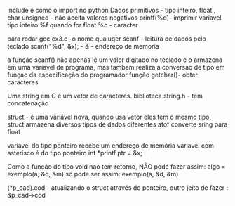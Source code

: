 include é como o import no python 
Dados primitivos - tipo inteiro, float , char 
unsigned - não aceita valores negativos
printf(%d)- imprimir variavel tipo inteiro
%f quando for float
%c - caracter

para rodar gcc ex3.c -o nome qualuqer
scanf - leitura de dados pelo teclado 
scanf("%d", &x); - & - endereço de memoria

a função scanf() não apenas lê um valor digitado no teclado e o armazena em uma variavel de programa, mas tambem realiza a conversao de tipo em funçao da especificação do programador
função getchar()- obter caracteres

Uma string em C é um vetor de caracteres.
biblioteca string.h - tem concatenação

struct - é uma variável nova, quando usa vetor eles tem o mesmo tipo, struct armazena diversos tipos de dados diferentes
atof converte sring para float

variável do tipo ponteiro recebe um endereço de memória
variavel com asterisco é do tipo ponteiro 
int *printf
ptr = &x;  

Como a função do tipo void nao tem retorno, NÃO pode fazer assim: algo = exemplo(a, &d, &m)
só pode ser assim: exemplo(a, &d, &m)

(*p_cad).cod - atualizando o struct através do ponteiro, outro jeito de fazer : &p_cad->cod